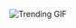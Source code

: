 ![Trending GIF](https://media3.giphy.com/media/v1.Y2lkPThiYjIxNzcydnJuZWVldHNndGVkamRzM3V3Y2Ryc3h3a3JhZzVodjNldWpsbHdpMiZlcD12MV9naWZzX3NlYXJjaCZjdD1n/MT5UUV1d4CXE2A37Dg/giphy.gif)
